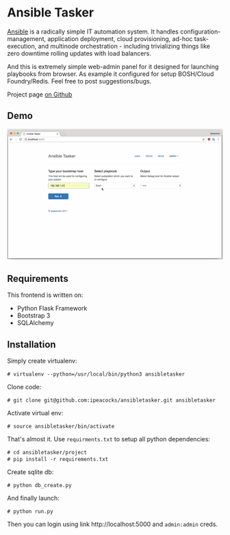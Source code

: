 # Ansible Tasker

<p><a href="https://github.com/ansible">Ansible</a> is a radically simple IT automation system. It handles configuration-management, application deployment, cloud provisioning, ad-hoc task-execution, and multinode orchestration - including trivializing things like zero downtime rolling updates with load balancers.</p>
<p>And this is extremely simple web-admin panel for it designed for launching playbooks from browser. As example it configured for setup BOSH/Cloud Foundry/Redis. Feel free to post suggestions/bugs.</p>
<p>Project page <a href="https://github.com/ipeacocks/ansibletasker">on Github</a></p>

## Demo

<p align="center">
  <img src="screenshots/ansibletasker.gif" />
</p>

## Requirements

This frontend is written on:

* Python Flask Framework
* Bootstrap 3
* SQLAlchemy

## Installation

Simply create virtualenv:

```
# virtualenv --python=/usr/local/bin/python3 ansibletasker
```

Clone code:

```
# git clone git@github.com:ipeacocks/ansibletasker.git ansibletasker
```

Activate virtual env:

```
# source ansibletasker/bin/activate
```

That's almost it. Use `requirments.txt` to setup all python dependencies:

```
# cd ansibletasker/project
# pip install -r requirements.txt
```

Create sqlite db:

```
# python db_create.py
```

And finally launch:

```
# python run.py
```

Then you can login using link http://localhost:5000 and `admin:admin` creds.
